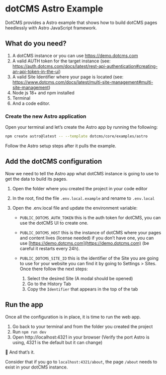 # dotCMS Astro Example

DotCMS provides a Astro example that shows how to build dotCMS pages heedlessly with Astro JavaScript framework.

## What do you need?

1. A dotCMS instance or you can use https://demo.dotcms.com
2. A valid AUTH token for the target instance (see: https://auth.dotcms.com/docs/latest/rest-api-authentication#creating-an-api-token-in-the-ui)
3. A valid Site Identifier where your page is located (see: https://www.dotcms.com/docs/latest/multi-site-management#multi-site-management)
4. Node js 18+ and npm installed
5. Terminal
6. And a code editor.

### Create the new Astro application

Open your terminal and let’s create the Astro app by running the following:

```bash
npm create astro@latest -- --template dotcms/core/examples/astro
```

Follow the Astro setup steps after it pulls the example.

## Add the dotCMS configuration

Now we need to tell the Astro app what dotCMS instance is going to use to get the data to build its pages.

1. Open the folder where you created the project in your code editor
2. In the root, find the file `.env.local.example` and rename to `.env.local`
3. Open the .env.local file and update the environment variable:

   - `PUBLIC_DOTCMS_AUTH_TOKEN` this is the auth token for dotCMS, you can use the dotCMS UI to create one.
   - `PUBLIC_DOTCMS_HOST` this is the instance of dotCMS where your pages and content lives (license needed) if you don’t have one, you can use [https://demo.dotcms.com](https://demo.dotcms.com) (be careful it restarts every 24h).
   - `PUBLIC_DOTCMS_SITE_ID` this is the identifier of the Site you are going to use for your website you can find it by going to Settings > Sites. Once there follow the next steps:

     1. Select the desired Site (A modal should be opened)
     2. Go to the History Tab
     3. Copy the `Identifier` that appears in the top of the tab

## Run the app

Once all the configuration is in place, it is time to run the web app.

1. Go back to your terminal and from the folder you created the project
2. Run `npm run dev`
3. Open http://localhost:4321 in your browser (Verify the port Astro is using, 4321 is the default but it can change)

🎉 And that’s it.

Consider that if you go to `localhost:4321/about`, the page `/about` needs to exist in your dotCMS instance.
